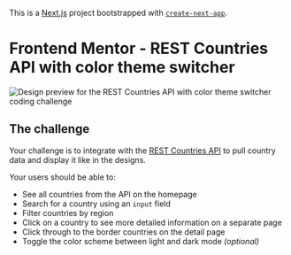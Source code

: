 This is a [Next.js](https://nextjs.org/) project bootstrapped with [`create-next-app`](https://github.com/vercel/next.js/tree/canary/packages/create-next-app).

# Frontend Mentor - REST Countries API with color theme switcher

![Design preview for the REST Countries API with color theme switcher coding challenge](https://www.frontendmentor.io/challenges/rest-countries-api-with-color-theme-switcher-5cacc469fec04111f7b848ca)

## The challenge

Your challenge is to integrate with the [REST Countries API](https://restcountries.eu) to pull country data and display it like in the designs.

Your users should be able to:

- See all countries from the API on the homepage
- Search for a country using an `input` field
- Filter countries by region
- Click on a country to see more detailed information on a separate page
- Click through to the border countries on the detail page
- Toggle the color scheme between light and dark mode *(optional)*
